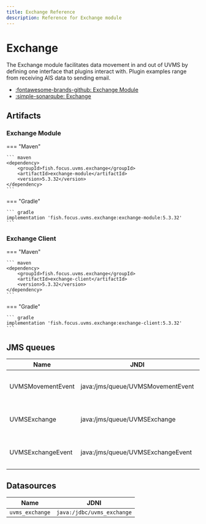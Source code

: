 ```yaml
---
title: Exchange Reference
description: Reference for Exchange module
---
```


# Exchange

The Exchange module facilitates data movement in and out of UVMS by defining
one interface that plugins interact with. Plugin examples range from receiving
AIS data to sending email.

* [:fontawesome-brands-github: Exchange Module](https://github.com/FocusFish/UVMS-ExchangeModule)
* [:simple-sonarqube: Exchange](https://sonarcloud.io/project/overview?id=fish.focus.uvms.exchange%3Aexchange)

## Artifacts

### Exchange Module

=== "Maven"

    ``` maven
    <dependency>
        <groupId>fish.focus.uvms.exchange</groupId>
        <artifactId>exchange-module</artifactId>
        <version>5.3.32</version>
    </dependency>
    ```

=== "Gradle"

    ``` gradle
    implementation 'fish.focus.uvms.exchange:exchange-module:5.3.32'
    ```

### Exchange Client

=== "Maven"

    ``` maven
    <dependency>
        <groupId>fish.focus.uvms.exchange</groupId>
        <artifactId>exchange-client</artifactId>
        <version>5.3.32</version>
    </dependency>
    ```

=== "Gradle"

    ``` gradle
    implementation 'fish.focus.uvms.exchange:exchange-client:5.3.32'
    ```

## JMS queues

| Name | JNDI | Description |
| --- | --- | --- |
| UVMSMovementEvent | java:/jms/queue/UVMSMovementEvent | Request queue to Movement module |
| UVMSExchange | java:/jms/queue/UVMSExchange | Response queue to Exchange module |
| UVMSExchangeEvent | java:/jms/queue/UVMSExchangeEvent | Request queue to Exchange module |


## Datasources

| Name | JDNI |
| ---- | ---- |
| `uvms_exchange`| `java:/jdbc/uvms_exchange` |

